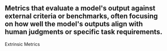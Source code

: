 Metrics that evaluate a model's output against external criteria or benchmarks, often focusing on how well the model's outputs align with human judgments or specific task requirements.
---
Extrinsic Metrics
